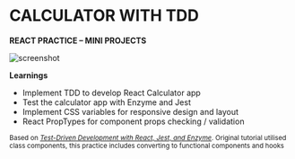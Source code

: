 # CALCULATOR WITH TDD

**REACT PRACTICE – MINI PROJECTS**

![screenshot](./docs/ss_01.png)

**Learnings**

- Implement TDD to develop React Calculator app
- Test the calculator app with Enzyme and Jest
- Implement CSS variables for responsive design and layout
- React PropTypes for component props checking / validation

<sub>Based on [*Test-Driven Development with React, Jest, and Enzyme*](https://testdriven.io/blog/tdd-with-react-jest-and-enzyme-part-one/). Original tutorial utilised class components, this practice includes converting to functional components and hooks</sub>